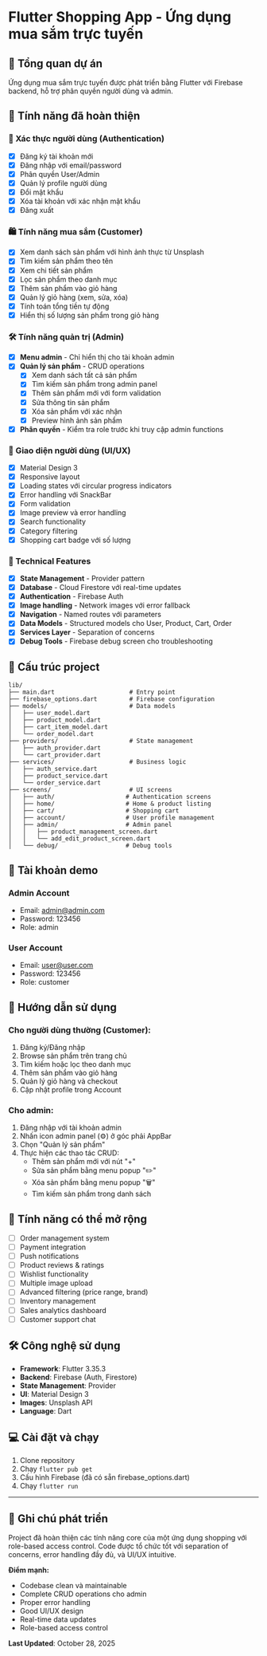 # Flutter Shopping App - Ứng dụng mua sắm trực tuyến

## 📱 Tổng quan dự án

Ứng dụng mua sắm trực tuyến được phát triển bằng Flutter với Firebase backend, hỗ trợ phân quyền người dùng và admin.

## 🚀 Tính năng đã hoàn thiện

### 🔐 Xác thực người dùng (Authentication)

- [x] Đăng ký tài khoản mới
- [x] Đăng nhập với email/password
- [x] Phân quyền User/Admin
- [x] Quản lý profile người dùng
- [x] Đổi mật khẩu
- [x] Xóa tài khoản với xác nhận mật khẩu
- [x] Đăng xuất

### 🛍️ Tính năng mua sắm (Customer)

- [x] Xem danh sách sản phẩm với hình ảnh thực từ Unsplash
- [x] Tìm kiếm sản phẩm theo tên
- [x] Xem chi tiết sản phẩm
- [x] Lọc sản phẩm theo danh mục
- [x] Thêm sản phẩm vào giỏ hàng
- [x] Quản lý giỏ hàng (xem, sửa, xóa)
- [x] Tính toán tổng tiền tự động
- [x] Hiển thị số lượng sản phẩm trong giỏ hàng

### 🛠️ Tính năng quản trị (Admin)

- [x] **Menu admin** - Chỉ hiển thị cho tài khoản admin
- [x] **Quản lý sản phẩm** - CRUD operations
  - [x] Xem danh sách tất cả sản phẩm
  - [x] Tìm kiếm sản phẩm trong admin panel
  - [x] Thêm sản phẩm mới với form validation
  - [x] Sửa thông tin sản phẩm
  - [x] Xóa sản phẩm với xác nhận
  - [x] Preview hình ảnh sản phẩm
- [x] **Phân quyền** - Kiểm tra role trước khi truy cập admin functions

### 🎨 Giao diện người dùng (UI/UX)

- [x] Material Design 3
- [x] Responsive layout
- [x] Loading states với circular progress indicators
- [x] Error handling với SnackBar
- [x] Form validation
- [x] Image preview và error handling
- [x] Search functionality
- [x] Category filtering
- [x] Shopping cart badge với số lượng

### 🔧 Technical Features

- [x] **State Management** - Provider pattern
- [x] **Database** - Cloud Firestore với real-time updates
- [x] **Authentication** - Firebase Auth
- [x] **Image handling** - Network images với error fallback
- [x] **Navigation** - Named routes với parameters
- [x] **Data Models** - Structured models cho User, Product, Cart, Order
- [x] **Services Layer** - Separation of concerns
- [x] **Debug Tools** - Firebase debug screen cho troubleshooting

## 📁 Cấu trúc project

```
lib/
├── main.dart                     # Entry point
├── firebase_options.dart         # Firebase configuration
├── models/                       # Data models
│   ├── user_model.dart
│   ├── product_model.dart
│   ├── cart_item_model.dart
│   └── order_model.dart
├── providers/                    # State management
│   ├── auth_provider.dart
│   └── cart_provider.dart
├── services/                     # Business logic
│   ├── auth_service.dart
│   ├── product_service.dart
│   └── order_service.dart
├── screens/                      # UI screens
│   ├── auth/                    # Authentication screens
│   ├── home/                    # Home & product listing
│   ├── cart/                    # Shopping cart
│   ├── account/                 # User profile management
│   ├── admin/                   # Admin panel
│   │   ├── product_management_screen.dart
│   │   └── add_edit_product_screen.dart
│   └── debug/                   # Debug tools
```

## 🔑 Tài khoản demo

### Admin Account

- Email: admin@admin.com
- Password: 123456
- Role: admin

### User Account

- Email: user@user.com
- Password: 123456
- Role: customer

## 🎯 Hướng dẫn sử dụng

### Cho người dùng thường (Customer):

1. Đăng ký/Đăng nhập
2. Browse sản phẩm trên trang chủ
3. Tìm kiếm hoặc lọc theo danh mục
4. Thêm sản phẩm vào giỏ hàng
5. Quản lý giỏ hàng và checkout
6. Cập nhật profile trong Account

### Cho admin:

1. Đăng nhập với tài khoản admin
2. Nhấn icon admin panel (⚙️) ở góc phải AppBar
3. Chọn "Quản lý sản phẩm"
4. Thực hiện các thao tác CRUD:
   - Thêm sản phẩm mới với nút "+"
   - Sửa sản phẩm bằng menu popup "✏️"
   - Xóa sản phẩm bằng menu popup "🗑️"
   - Tìm kiếm sản phẩm trong danh sách

## 🚧 Tính năng có thể mở rộng

- [ ] Order management system
- [ ] Payment integration
- [ ] Push notifications
- [ ] Product reviews & ratings
- [ ] Wishlist functionality
- [ ] Multiple image upload
- [ ] Advanced filtering (price range, brand)
- [ ] Inventory management
- [ ] Sales analytics dashboard
- [ ] Customer support chat

## 🛠️ Công nghệ sử dụng

- **Framework**: Flutter 3.35.3
- **Backend**: Firebase (Auth, Firestore)
- **State Management**: Provider
- **UI**: Material Design 3
- **Images**: Unsplash API
- **Language**: Dart

## 💻 Cài đặt và chạy

1. Clone repository
2. Chạy `flutter pub get`
3. Cấu hình Firebase (đã có sẵn firebase_options.dart)
4. Chạy `flutter run`

---

## 📝 Ghi chú phát triển

Project đã hoàn thiện các tính năng core của một ứng dụng shopping với role-based access control. Code được tổ chức tốt với separation of concerns, error handling đầy đủ, và UI/UX intuitive.

**Điểm mạnh:**

- Codebase clean và maintainable
- Complete CRUD operations cho admin
- Proper error handling
- Good UI/UX design
- Real-time data updates
- Role-based access control

**Last Updated**: October 28, 2025
